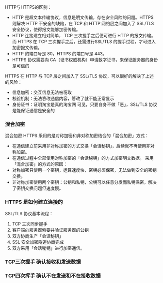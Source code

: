 HTTP与HTTPS的区别：
- HTTP 是超文本传输协议，信息是明文传输，存在安全风险的问题。HTTPS 则解决 HTTP 不安全的缺陷，在 TCP 和 HTTP 网络层之间加入了 SSL/TLS 安全协议，使得报文能够加密传输。
- HTTP 连接建立相对简单， TCP 三次握手之后便可进行 HTTP 的报文传输。而 HTTPS 在 TCP 三次握手之后，还需进行SSL/TLS 的握手过程，才可进入加密报文传输。
- HTTP 的端口号是 80，HTTPS 的端口号是 443。
- HTTPS 协议需要向 CA（证书权威机构）申请数字证书，来保证服务器的身份是可信的

HTTPS 在 HTTP 与 TCP 层之间加入了 SSL/TLS 协议，可以很好的解决了上述的风险：
- 信息加密：交互信息无法被窃取
- 校验机制：无法篡改通信内容，篡改了就不能正常显示
- 身份证书：证明淘宝是真的淘宝网 可见，只要自身不做「恶」，SSL/TLS 协议是能保证通信是安全的

### 混合加密
混合加密 HTTPS 采用的是对称加密和非对称加密结合的「混合加密」方式：
- 在通信建立前采用非对称加密的方式交换「会话秘钥」，后续就不再使用非对称加密。
- 在通信过程中全部使用对称加密的「会话秘钥」的方式加密明文数据。 采用「混合加密」的方式的原因：
- 对称加密只使用一个密钥，运算速度快，密钥必须保密，无法做到安全的密钥交换。
- 非对称加密使用两个密钥：公钥和私钥，公钥可以任意分发而私钥保密，解决了密钥交换问题但速度慢。

### HTTPS 是如何建立连接的
SSL/TLS 协议基本流程：
1. TCP 三次同步握手
2. 客户端向服务器索要并验证服务器的公钥
3. 双方协商生产「会话秘钥」
4. SSL 安全加密隧道协商完成
5. 双方采用「会话秘钥」进行加密通信。

### TCP三次握手 确认接收和发送数据
### TCP四次挥手 确认不在发送和不在接收数据

